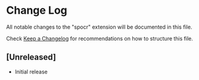# Change Log
All notable changes to the "spocr" extension will be documented in this file.

Check [Keep a Changelog](http://keepachangelog.com/) for recommendations on how to structure this file.

## [Unreleased]
- Initial release